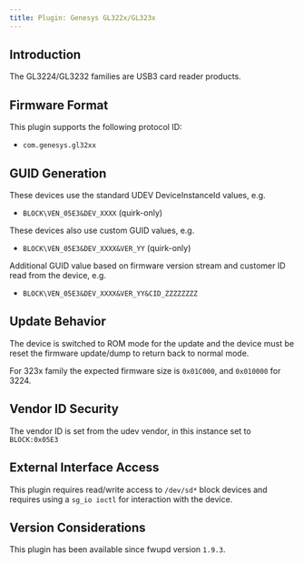```yaml
---
title: Plugin: Genesys GL322x/GL323x
---
```


## Introduction

The GL3224/GL3232 families are USB3 card reader products.

## Firmware Format

This plugin supports the following protocol ID:

* `com.genesys.gl32xx`

## GUID Generation

These devices use the standard UDEV DeviceInstanceId values, e.g.

* `BLOCK\VEN_05E3&DEV_XXXX` (quirk-only)

These devices also use custom GUID values, e.g.

* `BLOCK\VEN_05E3&DEV_XXXX&VER_YY` (quirk-only)

Additional GUID value based on firmware version stream and customer ID read from the device, e.g.

* `BLOCK\VEN_05E3&DEV_XXXX&VER_YY&CID_ZZZZZZZZ`

## Update Behavior

The device is switched to ROM mode for the update and the device must be reset
the firmware update/dump to return back to normal mode.

For 323x family the expected firmware size is `0x01C000`, and `0x010000` for 3224.

## Vendor ID Security

The vendor ID is set from the udev vendor, in this instance set to `BLOCK:0x05E3`

## External Interface Access

This plugin requires read/write access to `/dev/sd*` block devices and
requires using a `sg_io ioctl` for interaction with the device.

## Version Considerations

This plugin has been available since fwupd version `1.9.3`.
